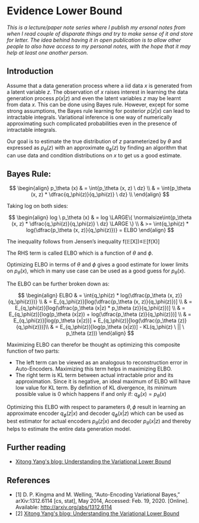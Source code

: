 # Evidence Lower Bound

*This is a lecture/paper note series where I publish my ersonal notes from when
I read couple of disparate things and try to make sense of it and store for
letter. The idea behind having it in open publication is to allow other people
to also have access to my personal notes, with the hope that it may help at
least one another person.*

## Introduction

Assume that a data generation process where a iid data $x$ is generated from a
latent variable $z$. The observation of $x$ raises interest in learning the data
generation process $p(x|z)$ and even the latent variables $z$ may be learnt from
data $x$. This can be done using Bayes rule. However, except for some strong
assumptions, the Bayes rule learning for posterior $p(z|x)$ can lead to
intractable integrals. Variational inference is one way of numerically
approximating such complicated probabilities even in the presence of intractable
integrals.

Our goal is to estimate the true distribution of $z$ parameterized by $\theta$
and expressed as $p_\theta(z)$ with an approximate $q_\phi(z)$ by finding an
algorithm that can use data and condition distributions on $x$ to get us a good estimate.

## Bayes Rule:

$$
\begin{align}
p_\theta (x) & = \int{p_\theta (x, z) \ dz} \\
             & = \int{p_\theta (x, z) * \dfrac{q_\phi(z)}{q_\phi(z)} \ dz} \\
\end{align}
$$

Taking log on both sides:

$$
\begin{align}
log \ p_\theta (x) & = 
log \LARGE\{ \normalsize\int{p_\theta (x, z) * \dfrac{q_\phi(z)}{q_\phi(z)} \
dz} \LARGE \} \\
& >= \int{q_\phi(z) * log(\dfrac{p_\theta (x, z)}{q_\phi(z)})} = ELBO
\end{align}
$$

The inequality follows from Jensen’s inequality f(𝔼[X])≤𝔼[f(X)]

The RHS term is called ELBO which is a function of $\theta$ and $\phi$.

Optimizing ELBO in terms of $\theta$ and $\phi$ gives a good estimate for lower
limits on $p_\theta(x)$, which in many use case can be used as a good guess for
$p_\theta(x)$.


The ELBO can be further broken down as:

$$
\begin{align}
ELBO & = \int{q_\phi(z) * log(\dfrac{p_\theta (x, z)}{q_\phi(z)})} \\
& = E_{q_\phi(z)}[log(\dfrac{p_\theta (x, z)}{q_\phi(z)})] \\
& = E_{q_\phi(z)}[log(\dfrac{p_\theta (x|z) * p_\theta (z)}{q_\phi(z)})] \\
& = E_{q_\phi(z)}[log(p_\theta (x|z)) + log(\dfrac{p_\theta (z)}{q_\phi(z)})] \\
& = E_{q_\phi(z)}[log(p_\theta (x|z))] + E_{q_\phi(z)}[log(\dfrac{p_\theta (z)}{q_\phi(z)})]\\
& = E_{q_\phi(z)}[log(p_\theta (x|z))] - KL(q_\phi(z) \ || \ p_\theta (z)))
\end{align}
$$

Maximizing ELBO can therefor be thought as optimizing this composite function of
two parts:

- The left term can be viewed as an analogous to reconstruction error in
  Auto-Encoders. Maximizing this term helps in maximizing ELBO.
- The right term is KL term between actual intractable prior and its
  approximation. Since it is negative, an ideal maximum of ELBO will have low
  value for KL term. By definition of KL divergence, its minimum possible value
  is 0 which happens if and only if: $q_\phi(x) = p_\theta(x)$

Optimizing this ELBO with respect to parameters $\theta, \phi$ result in
learning an approximate encoder $q_\phi(z|x)$ and decoder $q_\phi(x|z)$ which
can be used as best estimator for actual encoders $p_\theta(z|x)$ and decoder
$p_\theta(x|z)$ and thereby helps to estimate the entire data generation model.


## Further reading

- [Xitong Yang's
  blog: Understanding the Variational Lower Bound](https://xyang35.github.io/2017/04/14/variational-lower-bound/)


## References

- [1] D. P. Kingma and M. Welling, “Auto-Encoding Variational Bayes,” arXiv:1312.6114 [cs, stat], May 2014, Accessed: Feb. 19, 2020. [Online]. Available: <http://arxiv.org/abs/1312.6114>
- [2] [Xitong Yang's
  blog: Understanding the Variational Lower Bound](https://xyang35.github.io/2017/04/14/variational-lower-bound/)
